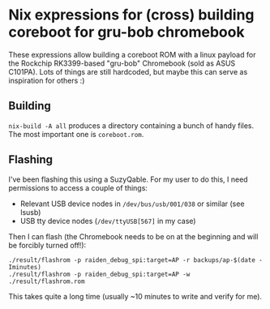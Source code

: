 # Nix expressions for (cross) building coreboot for gru-bob chromebook

These expressions allow building a coreboot ROM with a linux payload
for the Rockchip RK3399-based "gru-bob" Chromebook (sold as ASUS
C101PA). Lots of things are still hardcoded, but maybe this can serve
as inspiration for others :)

## Building

`nix-build -A all` produces a directory containing a bunch of handy
files. The most important one is `coreboot.rom`.

## Flashing

I've been flashing this using a SuzyQable. For my user to do this, I
need permissions to access a couple of things:

- Relevant USB device nodes in `/dev/bus/usb/001/038` or similar (see lsusb)
- USB tty device nodes (`/dev/ttyUSB[567]` in my case)

Then I can flash (the Chromebook needs to be on at the beginning and will be forcibly turned off!):
```
./result/flashrom -p raiden_debug_spi:target=AP -r backups/ap-$(date -Iminutes)
./result/flashrom -p raiden_debug_spi:target=AP -w ./result/flashrom.rom
```
This takes quite a long time (usually ~10 minutes to write and verify for me).
